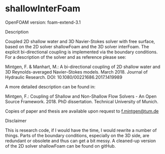 # shallowInterFoam

OpenFOAM version: foam-extend-3.1

Description

Coupled 2D shallow water and 3D Navier-Stokes solver with free surface, based on the 2D solver shallowFoam and the 3D solver interFoam. The explicit bi-directional coupling is implemented via the boundary conditions. For a description of the solver and as reference please see:

Mintgen, F. & Manhart, M.: A bi-directional coupling of 2D shallow water and 3D Reynolds-averaged Navier–Stokes models. March 2018. Journal of Hydraulic Research. DOI: 10.1080/00221686.2017.1419989

A more detailed description can be found in:

Mintgen, F.: Coupling of Shallow and Non-Shallow Flow Solvers - An Open Source Framework. 2018. PhD dissertation. Technical University of Munich.

Copies of paper and thesis are available upon request to f.mintgen@tum.de

Disclaimer

This is research code, if I would have the time, I would rewrite a number of things. Parts of the boundary conditions, especially on the 3D side, are redundant or obsolete and thus can get a bit messy. A cleaned-up version of the 2D solver shallowFoam can be found on gitHub.

